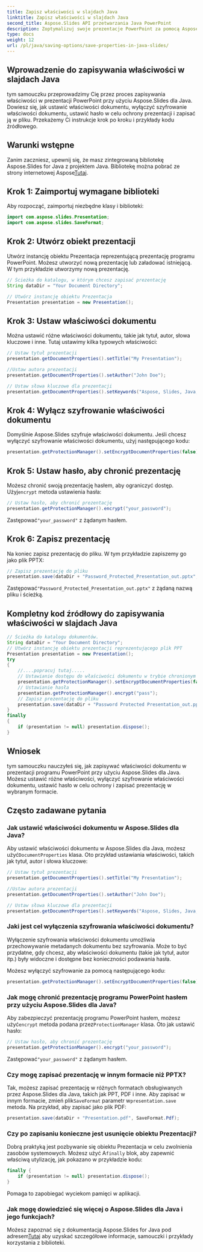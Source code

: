 ```yaml
---
title: Zapisz właściwości w slajdach Java
linktitle: Zapisz właściwości w slajdach Java
second_title: Aspose.Slides API przetwarzania Java PowerPoint
description: Zoptymalizuj swoje prezentacje PowerPoint za pomocą Aspose.Slides dla Java. Dowiedz się, jak ustawiać właściwości, wyłączać szyfrowanie, dodawać ochronę hasłem i oszczędzać bez wysiłku.
type: docs
weight: 12
url: /pl/java/saving-options/save-properties-in-java-slides/
---
```


## Wprowadzenie do zapisywania właściwości w slajdach Java

tym samouczku przeprowadzimy Cię przez proces zapisywania właściwości w prezentacji PowerPoint przy użyciu Aspose.Slides dla Java. Dowiesz się, jak ustawić właściwości dokumentu, wyłączyć szyfrowanie właściwości dokumentu, ustawić hasło w celu ochrony prezentacji i zapisać ją w pliku. Przekażemy Ci instrukcje krok po kroku i przykłady kodu źródłowego.

## Warunki wstępne

 Zanim zaczniesz, upewnij się, że masz zintegrowaną bibliotekę Aspose.Slides for Java z projektem Java. Bibliotekę można pobrać ze strony internetowej Aspose[Tutaj](https://downloads.aspose.com/slides/java).

## Krok 1: Zaimportuj wymagane biblioteki

Aby rozpocząć, zaimportuj niezbędne klasy i biblioteki:

```java
import com.aspose.slides.Presentation;
import com.aspose.slides.SaveFormat;
```

## Krok 2: Utwórz obiekt prezentacji

Utwórz instancję obiektu Prezentacja reprezentującą prezentację programu PowerPoint. Możesz utworzyć nową prezentację lub załadować istniejącą. W tym przykładzie utworzymy nową prezentację.

```java
// Ścieżka do katalogu, w którym chcesz zapisać prezentację
String dataDir = "Your Document Directory";

// Utwórz instancję obiektu Prezentacja
Presentation presentation = new Presentation();
```

## Krok 3: Ustaw właściwości dokumentu

Można ustawić różne właściwości dokumentu, takie jak tytuł, autor, słowa kluczowe i inne. Tutaj ustawimy kilka typowych właściwości:

```java
// Ustaw tytuł prezentacji
presentation.getDocumentProperties().setTitle("My Presentation");

//Ustaw autora prezentacji
presentation.getDocumentProperties().setAuthor("John Doe");

// Ustaw słowa kluczowe dla prezentacji
presentation.getDocumentProperties().setKeywords("Aspose, Slides, Java, Tutorial");
```

## Krok 4: Wyłącz szyfrowanie właściwości dokumentu

Domyślnie Aspose.Slides szyfruje właściwości dokumentu. Jeśli chcesz wyłączyć szyfrowanie właściwości dokumentu, użyj następującego kodu:

```java
presentation.getProtectionManager().setEncryptDocumentProperties(false);
```

## Krok 5: Ustaw hasło, aby chronić prezentację

 Możesz chronić swoją prezentację hasłem, aby ograniczyć dostęp. Użyj`encrypt` metoda ustawienia hasła:

```java
// Ustaw hasło, aby chronić prezentację
presentation.getProtectionManager().encrypt("your_password");
```

 Zastępować`"your_password"` z żądanym hasłem.

## Krok 6: Zapisz prezentację

Na koniec zapisz prezentację do pliku. W tym przykładzie zapiszemy go jako plik PPTX:

```java
// Zapisz prezentację do pliku
presentation.save(dataDir + "Password_Protected_Presentation_out.pptx", SaveFormat.Pptx);
```

 Zastępować`"Password_Protected_Presentation_out.pptx"` z żądaną nazwą pliku i ścieżką.

## Kompletny kod źródłowy do zapisywania właściwości w slajdach Java

```java
// Ścieżka do katalogu dokumentów.
String dataDir = "Your Document Directory";
// Utwórz instancję obiektu prezentacji reprezentującego plik PPT
Presentation presentation = new Presentation();
try
{
	//....popracuj tutaj.....
	// Ustawianie dostępu do właściwości dokumentu w trybie chronionym hasłem
	presentation.getProtectionManager().setEncryptDocumentProperties(false);
	// Ustawianie hasła
	presentation.getProtectionManager().encrypt("pass");
	// Zapisz prezentację do pliku
	presentation.save(dataDir + "Password Protected Presentation_out.pptx", SaveFormat.Pptx);
}
finally
{
	if (presentation != null) presentation.dispose();
}
```

## Wniosek

tym samouczku nauczyłeś się, jak zapisywać właściwości dokumentu w prezentacji programu PowerPoint przy użyciu Aspose.Slides dla Java. Możesz ustawić różne właściwości, wyłączyć szyfrowanie właściwości dokumentu, ustawić hasło w celu ochrony i zapisać prezentację w wybranym formacie.

## Często zadawane pytania

### Jak ustawić właściwości dokumentu w Aspose.Slides dla Java?

 Aby ustawić właściwości dokumentu w Aspose.Slides dla Java, możesz użyć`DocumentProperties` klasa. Oto przykład ustawiania właściwości, takich jak tytuł, autor i słowa kluczowe:

```java
// Ustaw tytuł prezentacji
presentation.getDocumentProperties().setTitle("My Presentation");

//Ustaw autora prezentacji
presentation.getDocumentProperties().setAuthor("John Doe");

// Ustaw słowa kluczowe dla prezentacji
presentation.getDocumentProperties().setKeywords("Aspose, Slides, Java, Tutorial");
```

### Jaki jest cel wyłączenia szyfrowania właściwości dokumentu?

Wyłączenie szyfrowania właściwości dokumentu umożliwia przechowywanie metadanych dokumentu bez szyfrowania. Może to być przydatne, gdy chcesz, aby właściwości dokumentu (takie jak tytuł, autor itp.) były widoczne i dostępne bez konieczności podawania hasła.

Możesz wyłączyć szyfrowanie za pomocą następującego kodu:

```java
presentation.getProtectionManager().setEncryptDocumentProperties(false);
```

### Jak mogę chronić prezentację programu PowerPoint hasłem przy użyciu Aspose.Slides dla Java?

Aby zabezpieczyć prezentację programu PowerPoint hasłem, możesz użyć`encrypt` metoda podana przez`ProtectionManager` klasa. Oto jak ustawić hasło:

```java
// Ustaw hasło, aby chronić prezentację
presentation.getProtectionManager().encrypt("your_password");
```

 Zastępować`"your_password"` z żądanym hasłem.

### Czy mogę zapisać prezentację w innym formacie niż PPTX?

 Tak, możesz zapisać prezentację w różnych formatach obsługiwanych przez Aspose.Slides dla Java, takich jak PPT, PDF i inne. Aby zapisać w innym formacie, zmień plik`SaveFormat` parametr w`presentation.save` metoda. Na przykład, aby zapisać jako plik PDF:

```java
presentation.save(dataDir + "Presentation.pdf", SaveFormat.Pdf);
```

### Czy po zapisaniu konieczne jest usunięcie obiektu Prezentacji?

 Dobrą praktyką jest pozbywanie się obiektu Prezentacja w celu zwolnienia zasobów systemowych. Możesz użyć A`finally` blok, aby zapewnić właściwą utylizację, jak pokazano w przykładzie kodu:

```java
finally {
    if (presentation != null) presentation.dispose();
}
```

Pomaga to zapobiegać wyciekom pamięci w aplikacji.

### Jak mogę dowiedzieć się więcej o Aspose.Slides dla Java i jego funkcjach?

 Możesz zapoznać się z dokumentacją Aspose.Slides for Java pod adresem[Tutaj](https://docs.aspose.com/slides/java/) aby uzyskać szczegółowe informacje, samouczki i przykłady korzystania z biblioteki.